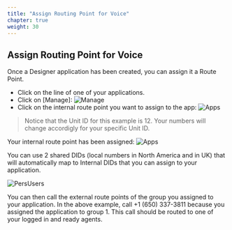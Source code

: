 ```yaml
---
title: "Assign Routing Point for Voice"
chapter: true
weight: 30
---
```


## Assign Routing Point for Voice

Once a Designer application has been created, you can assign it a Route Point. 

- Click on the line of one of your applications.
- Click on [Manage]:
![Manage](/images/eodDIDManage.png)
- Click on the internal route point you want to assign to the app:
![Apps](/images/eodDsgnrAddApp.png)
> Notice that the Unit ID for this example is 12. Your numbers will change accordigly for your specific Unit ID. 

Your internal route point has been assigned:
![Apps](/images/eodDsgnrAddApp.png)

You can use 2 shared DIDs (local numbers in North America and in UK) that will automatically map to Internal DIDs that you can assign to your application.

![PersUsers](/images/EODPersonalUsers.PNG)

You can then call the external route points of the group you assigned to your application. In the above example, call +1 (650) 337-3811 because you assigned the application to group 1. This call should be routed to one of your logged in and ready agents.
